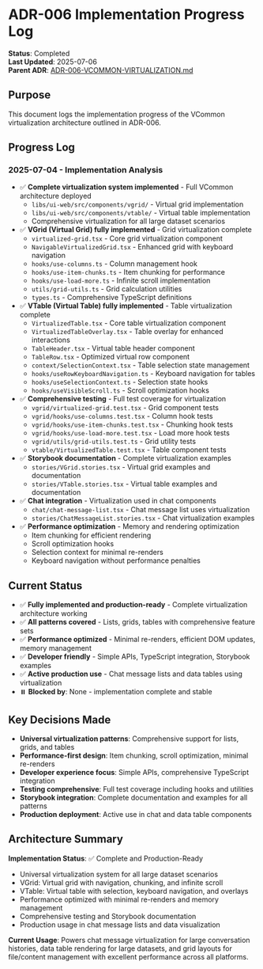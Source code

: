 # ADR-006 Implementation Progress Log

**Status**: Completed  
**Last Updated**: 2025-07-06  
**Parent ADR**: [ADR-006-VCOMMON-VIRTUALIZATION.md](./ADR-006-VCOMMON-VIRTUALIZATION.md)

## Purpose

This document logs the implementation progress of the VCommon virtualization architecture outlined in ADR-006.

## Progress Log

### 2025-07-04 - Implementation Analysis
- ✅ **Complete virtualization system implemented** - Full VCommon architecture deployed
  - `libs/ui-web/src/components/vgrid/` - Virtual grid implementation
  - `libs/ui-web/src/components/vtable/` - Virtual table implementation
  - Comprehensive virtualization for all large dataset scenarios
- ✅ **VGrid (Virtual Grid) fully implemented** - Grid virtualization complete
  - `virtualized-grid.tsx` - Core grid virtualization component
  - `NavigableVirtualizedGrid.tsx` - Enhanced grid with keyboard navigation
  - `hooks/use-columns.ts` - Column management hook
  - `hooks/use-item-chunks.ts` - Item chunking for performance
  - `hooks/use-load-more.ts` - Infinite scroll implementation
  - `utils/grid-utils.ts` - Grid calculation utilities
  - `types.ts` - Comprehensive TypeScript definitions
- ✅ **VTable (Virtual Table) fully implemented** - Table virtualization complete
  - `VirtualizedTable.tsx` - Core table virtualization component
  - `VirtualizedTableOverlay.tsx` - Table overlay for enhanced interactions
  - `TableHeader.tsx` - Virtual table header component
  - `TableRow.tsx` - Optimized virtual row component
  - `context/SelectionContext.tsx` - Table selection state management
  - `hooks/useRowKeyboardNavigation.ts` - Keyboard navigation for tables
  - `hooks/useSelectionContext.ts` - Selection state hooks
  - `hooks/useVisibleScroll.ts` - Scroll optimization hooks
- ✅ **Comprehensive testing** - Full test coverage for virtualization
  - `vgrid/virtualized-grid.test.tsx` - Grid component tests
  - `vgrid/hooks/use-columns.test.tsx` - Column hook tests
  - `vgrid/hooks/use-item-chunks.test.tsx` - Chunking hook tests
  - `vgrid/hooks/use-load-more.test.tsx` - Load more hook tests
  - `vgrid/utils/grid-utils.test.ts` - Grid utility tests
  - `vtable/VirtualizedTable.test.tsx` - Table component tests
- ✅ **Storybook documentation** - Complete virtualization examples
  - `stories/VGrid.stories.tsx` - Virtual grid examples and documentation
  - `stories/VTable.stories.tsx` - Virtual table examples and documentation
- ✅ **Chat integration** - Virtualization used in chat components
  - `chat/chat-message-list.tsx` - Chat message list uses virtualization
  - `stories/ChatMessageList.stories.tsx` - Chat virtualization examples
- ✅ **Performance optimization** - Memory and rendering optimization
  - Item chunking for efficient rendering
  - Scroll optimization hooks
  - Selection context for minimal re-renders
  - Keyboard navigation without performance penalties

## Current Status
- ✅ **Fully implemented and production-ready** - Complete virtualization architecture working
- ✅ **All patterns covered** - Lists, grids, tables with comprehensive feature sets
- ✅ **Performance optimized** - Minimal re-renders, efficient DOM updates, memory management
- ✅ **Developer friendly** - Simple APIs, TypeScript integration, Storybook examples
- ✅ **Active production use** - Chat message lists and data tables using virtualization
- ⏸️ **Blocked by**: None - implementation complete and stable

## Key Decisions Made
- **Universal virtualization patterns**: Comprehensive support for lists, grids, and tables
- **Performance-first design**: Item chunking, scroll optimization, minimal re-renders
- **Developer experience focus**: Simple APIs, comprehensive TypeScript integration
- **Testing comprehensive**: Full test coverage including hooks and utilities
- **Storybook integration**: Complete documentation and examples for all patterns
- **Production deployment**: Active use in chat and data table components

## Architecture Summary

**Implementation Status**: ✅ Complete and Production-Ready
- Universal virtualization system for all large dataset scenarios
- VGrid: Virtual grid with navigation, chunking, and infinite scroll
- VTable: Virtual table with selection, keyboard navigation, and overlays
- Performance optimized with minimal re-renders and memory management
- Comprehensive testing and Storybook documentation
- Production usage in chat message lists and data visualization

**Current Usage**: Powers chat message virtualization for large conversation histories, data table rendering for large datasets, and grid layouts for file/content management with excellent performance across all platforms.